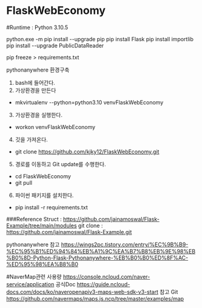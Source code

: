 # FlaskWebEconomy

#Runtime : Python 3.10.5

python.exe -m pip install --upgrade pip
pip install Flask
pip install importlib
pip install --upgrade PublicDataReader


pip freeze > requirements.txt

pythonanywhere 환경구축
1. bash에 들어간다.
2. 가상환경을 만든다
- mkvirtualenv --python=python3.10 venvFlaskWebEconomy
3. 가상환경을 실행한다.
- workon venvFlaskWebEconomy
4. 깃을 가져온다.
- git clone https://github.com/kjky12/FlaskWebEconomy.git
5. 경로를 이동하고 Git update를 수행한다.
- cd FlaskWebEconomy
- git pull
6. 파이썬 패키지를 설치한다.
- pip install -r requirements.txt
 
###Reference
Struct : https://github.com/jainamoswal/Flask-Example/tree/main/modules
git clone : https://github.com/jainamoswal/Flask-Example.git

pythonanywhere 참고
https://wings2pc.tistory.com/entry/%EC%9B%B9-%EC%95%B1%ED%94%84%EB%A1%9C%EA%B7%B8%EB%9E%98%EB%B0%8D-Python-Flask-Pythonanywhere-%EB%B0%B0%ED%8F%AC-%ED%95%98%EA%B8%B0

#NaverMap관련
사용량
https://console.ncloud.com/naver-service/application
공식Doc
https://guide.ncloud-docs.com/docs/ko/naveropenapiv3-maps-web-sdk-v3-start
참고 Git
https://github.com/navermaps/maps.js.ncp/tree/master/examples/map